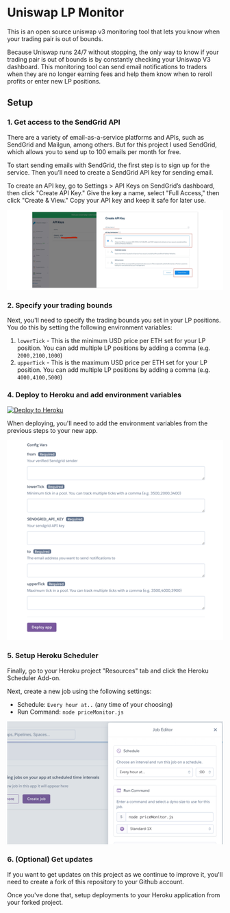 # Uniswap LP Monitor

This is an open source uniswap v3 monitoring tool that lets you know when your trading pair is out of bounds.

Because Uniswap runs 24/7 without stopping, the only way to know if your trading pair is out of bounds is by constantly checking your Uniswap V3 dashboard. This monitoring tool can send email notifications to traders when they are no longer earning fees and help them know when to reroll profits or enter new LP positions.

## Setup

### 1. Get access to the SendGrid API

There are a variety of email-as-a-service platforms and APIs, such as SendGrid and Mailgun, among others. But for this project I used SendGrid, which allows you to send up to 100 emails per month for free.

To start sending emails with SendGrid, the first step is to sign up for the service. Then you’ll need to create a SendGrid API key for sending email.

To create an API key, go to Settings > API Keys on SendGrid’s dashboard, then click "Create API Key." Give the key a name, select "Full Access," then click "Create & View." Copy your API key and keep it safe for later use.

![](images/SendGrid-Create-API-Key.jpeg)

### 2. Specify your trading bounds

Next, you'll need to specify the trading bounds you set in your LP positions. You do this by setting the following environment variables:

1. `lowerTick` - This is the minimum USD price per ETH set for your LP position. You can add multiple LP positions by adding a comma (e.g. `2000,2100,1000`)
2. `upperTick` - This is the maximum USD price per ETH set for your LP position. You can add multiple LP positions by adding a comma (e.g. `4000,4100,5000`)

### 4. Deploy to Heroku and add environment variables

[![Deploy to Heroku](https://www.herokucdn.com/deploy/button.svg)](https://heroku.com/deploy?template=https://github.com/buycoinsresearch/lpmonitor)

When deploying, you'll need to add the environment variables from the previous steps to your new app.

![](./images/env.png)


### 5. Setup Heroku Scheduler

Finally, go to your Heroku project "Resources" tab and click the Heroku Scheduler Add-on.

Next, create a new job using the following settings:

- Schedule: `Every hour at..` (any time of your choosing)
- Run Command: `node priceMonitor.js`

![](./images/heroku-scheduler.png)


### 6. (Optional) Get updates

If you want to get updates on this project as we continue to improve it, you'll need to create a fork of this repository to your Github account. 

Once you've done that, setup deployments to your Heroku application from your forked project. 
